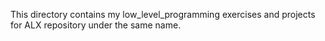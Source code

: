 This directory contains my low_level_programming exercises and projects for ALX repository under the same name.